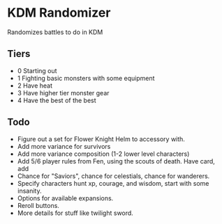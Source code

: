 # KDM Randomizer

Randomizes battles to do in KDM

## Tiers

- 0 Starting out
- 1 Fighting basic monsters with some equipment
- 2 Have heat
- 3 Have higher tier monster gear
- 4 Have the best of the best

## Todo

- Figure out a set for Flower Knight Helm to accessory with.
- Add more variance for survivors
- Add more variance composition (1-2 lower level characters)
- Add 5/6 player rules from Fen, using the scouts of death. Have card, add
- Chance for "Saviors", chance for celestials, chance for wanderers.
- Specify characters hunt xp, courage, and wisdom, start with some insanity.
- Options for available expansions.
- Reroll buttons.
- More details for stuff like twilight sword.
